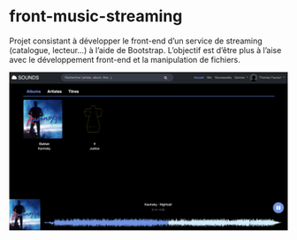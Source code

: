 # front-music-streaming
Projet consistant à développer le front-end d’un service de streaming (catalogue, lecteur…) à l’aide de Bootstrap. L’objectif est d’être plus à l’aise avec le développement front-end et la manipulation de fichiers. 

![image](https://github.com/thomasfazzari1/front-music-streaming/blob/main/IMAGES/readme-screenshots/index.png)

